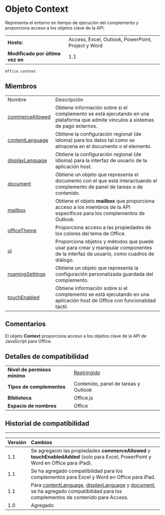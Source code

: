 
# <a name="context-object"></a>Objeto Context
Representa el entorno en tiempo de ejecución del complemento y proporciona acceso a los objetos clave de la API.

|||
|:-----|:-----|
|**Hosts:**|Access, Excel, Outlook, PowerPoint, Project y Word|
|**Modificado por última vez en**|1.1|

```
Office.context
```


## <a name="members"></a>Miembros

|||
|:-----|:-----|
|Nombre|Descripción|
|[commerceAllowed](../../reference/shared/office.context.commerceallowed.md)|Obtiene información sobre si el complemento se está ejecutando en una plataforma que admite vínculos a sistemas de pago externos.|
|[contentLanguage](../../reference/shared/office.context.contentlanguage.md)|Obtiene la configuración regional (de idioma) para los datos tal como se almacena en el documento o el elemento.|
|[displayLanguage](../../reference/shared/office.context.displaylanguage.md)|Obtiene la configuración regional (de idioma) para la interfaz de usuario de la aplicación host.|
|[document](../../reference/shared/office.context.document.md)|Obtiene un objeto que representa el documento con el que está interactuando el complemento de panel de tareas o de contenido.|
|[mailbox](../../reference/shared/office.context.mailbox.md)|Obtiene el objeto **mailbox** que proporciona acceso a los miembros de la API específicos para los complementos de Outlook.|
|[officeTheme](../../reference/shared/office.context.officetheme.md)|Proporciona acceso a las propiedades de los colores del tema de Office.|
|[ui](../../reference/shared/officeui)|Proporciona objetos y métodos que puede usar para crear y manipular componentes de la interfaz de usuario, como cuadros de diálogo.|
|[roamingSettings](../../reference/shared/office.context.roamingsettings.md)|Obtiene un objeto que representa la configuración personalizada guardada del complemento.|
|[touchEnabled](../../reference/shared/office.context.touchenabled.md)|Obtiene información sobre si el complemento se está ejecutando en una aplicación host de Office con funcionalidad táctil.|

## <a name="remarks"></a>Comentarios

El objeto **Context** proporciona acceso a los objetos clave de la API de JavaScript para Office.


## <a name="support-details"></a>Detalles de compatibilidad



|||
|:-----|:-----|
|**Nivel de permisos mínimo**|[Restringido](../../docs/develop/requesting-permissions-for-api-use-in-content-and-task-pane-add-ins.md)|
|**Tipos de complementos**|Contenido, panel de tareas y Outlook|
|**Biblioteca**|Office.js|
|**Espacio de nombres**|Office|

## <a name="support-history"></a>Historial de compatibilidad



****


|**Versión**|**Cambios**|
|:-----|:-----|
|1.1|Se agregaron las propiedades **commerceAllowed** y **touchEnabledAdded** (solo para Excel, PowerPoint y Word en Office para iPad).|
|1.1|Se ha agregado compatibilidad para los complementos para Excel y Word en Office para iPad.|
|1.1|Para [contentLanguage](../../reference/shared/office.context.contentlanguage.md), [displayLanguage](../../reference/shared/office.context.displaylanguage.md) y [document](../../reference/shared/office.context.document.md), se ha agregado compatibilidad para los complementos de contenido para Access.|
|1.0|Agregado|
